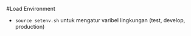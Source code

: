 #Load Environment

- `source setenv.sh` untuk mengatur varibel lingkungan (test, develop, production)